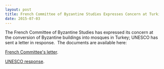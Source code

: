 ```yaml
---
layout: post
title: French Committee of Byzantine Studies Expresses Concern at Turkish Conversion of Byzantine Buildings into Mosques
date: 2015-07-03
---
```


The French Committee of Byzantine Studies has expressed its concern at
the conversion of Byzantine buildings into mosques in Turkey; UNESCO has
sent a letter in response.  The documents are available
here:

[French Committee's
letter](http://www.aabs.org.au/wp-content/uploads/2015/07/petitionturquie20141.pdf).

[UNESCO
response](http://www.aabs.org.au/wp-content/uploads/2015/07/unesco2015.pdf).
